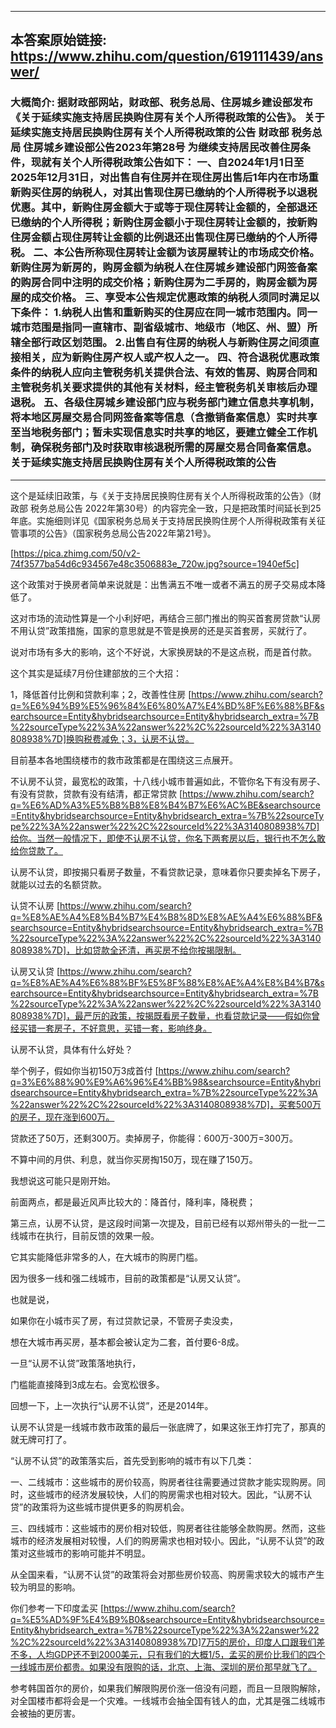 ----------------------------------------
## 本答案原始链接: https://www.zhihu.com/question/619111439/answer/
### 大概简介: 据财政部网站，财政部、税务总局、住房城乡建设部发布《关于延续实施支持居民换购住房有关个人所得税政策的公告》。 关于延续实施支持居民换购住房有关个人所得税政策的公告 财政部 税务总局 住房城乡建设部公告2023年第28号 为继续支持居民改善住房条件，现就有关个人所得税政策公告如下： 一、自2024年1月1日至2025年12月31日，对出售自有住房并在现住房出售后1年内在市场重新购买住房的纳税人，对其出售现住房已缴纳的个人所得税予以退税优惠。其中，新购住房金额大于或等于现住房转让金额的，全部退还已缴纳的个人所得税；新购住房金额小于现住房转让金额的，按新购住房金额占现住房转让金额的比例退还出售现住房已缴纳的个人所得税。 二、本公告所称现住房转让金额为该房屋转让的市场成交价格。新购住房为新房的，购房金额为纳税人在住房城乡建设部门网签备案的购房合同中注明的成交价格；新购住房为二手房的，购房金额为房屋的成交价格。 三、享受本公告规定优惠政策的纳税人须同时满足以下条件： 1.纳税人出售和重新购买的住房应在同一城市范围内。同一城市范围是指同一直辖市、副省级城市、地级市（地区、州、盟）所辖全部行政区划范围。 2.出售自有住房的纳税人与新购住房之间须直接相关，应为新购住房产权人或产权人之一。 四、符合退税优惠政策条件的纳税人应向主管税务机关提供合法、有效的售房、购房合同和主管税务机关要求提供的其他有关材料，经主管税务机关审核后办理退税。 五、各级住房城乡建设部门应与税务部门建立信息共享机制，将本地区房屋交易合同网签备案等信息（含撤销备案信息）实时共享至当地税务部门；暂未实现信息实时共享的地区，要建立健全工作机制，确保税务部门及时获取审核退税所需的房屋交易合同备案信息。关于延续实施支持居民换购住房有关个人所得税政策的公告
----------------------------------------
这个是延续旧政策，与《关于支持居民换购住房有关个人所得税政策的公告》（财政部 税务总局公告 2022年第30号）的内容完全一致，只是把政策时间延长到25年底。实施细则详见《国家税务总局关于支持居民换购住房个人所得税政策有关征管事项的公告》（国家税务总局公告2022年第21号》。

[https://pica.zhimg.com/50/v2-74f3577ba54d6c934567e48c3506883e_720w.jpg?source=1940ef5c]

这个政策对于换房者简单来说就是：出售满五不唯一或者不满五的房子交易成本降低了。

这对市场的流动性算是一个小利好吧，再结合三部门推出的购买首套房贷款“认房不用认贷”政策措施，国家的意思就是不管是换房的还是买首套房，买就行了。

说对市场有多大的影响，这个不好说，大家换房缺的不是这点税，而是首付款。

这个其实是延续7月份住建部放的三个大招：

1，降低首付比例和贷款利率；2，改善性住房 [https://www.zhihu.com/search?q=%E6%94%B9%E5%96%84%E6%80%A7%E4%BD%8F%E6%88%BF&searchsource=Entity&hybridsearchsource=Entity&hybridsearch_extra=%7B%22sourceType%22%3A%22answer%22%2C%22sourceId%22%3A3140808938%7D]换购税费减免；3，认房不认贷。

目前基本各地围绕楼市的救市政策都是在围绕这三点展开。

不认房不认贷，最宽松的政策，十八线小城市普遍如此，不管你名下有没有房子、有没有贷款，贷款有没有结清，都正常贷款 [https://www.zhihu.com/search?q=%E6%AD%A3%E5%B8%B8%E8%B4%B7%E6%AC%BE&searchsource=Entity&hybridsearchsource=Entity&hybridsearch_extra=%7B%22sourceType%22%3A%22answer%22%2C%22sourceId%22%3A3140808938%7D]给你。当然一般情况下，即使不认房不认贷，你名下两套房以后，银行也不怎么敢给你贷款了。

认房不认贷，即按揭只看房子数量，不看贷款记录，意味着你只要卖掉名下房子，就能以过去的名额贷款。

认贷不认房 [https://www.zhihu.com/search?q=%E8%AE%A4%E8%B4%B7%E4%B8%8D%E8%AE%A4%E6%88%BF&searchsource=Entity&hybridsearchsource=Entity&hybridsearch_extra=%7B%22sourceType%22%3A%22answer%22%2C%22sourceId%22%3A3140808938%7D]，比如贷款全还清，再买房不给你按揭限制。

认房又认贷 [https://www.zhihu.com/search?q=%E8%AE%A4%E6%88%BF%E5%8F%88%E8%AE%A4%E8%B4%B7&searchsource=Entity&hybridsearchsource=Entity&hybridsearch_extra=%7B%22sourceType%22%3A%22answer%22%2C%22sourceId%22%3A3140808938%7D]，最严厉的政策，按揭既看房子数量，也看贷款记录——假如你曾经买错一套房子，不好意思，买错一套，影响终身。

认房不认贷，具体有什么好处？

举个例子，假如你当初150万3成首付 [https://www.zhihu.com/search?q=3%E6%88%90%E9%A6%96%E4%BB%98&searchsource=Entity&hybridsearchsource=Entity&hybridsearch_extra=%7B%22sourceType%22%3A%22answer%22%2C%22sourceId%22%3A3140808938%7D]，买套500万的房子，现在涨到600万。

贷款还了50万，还剩300万。卖掉房子，你能得：600万-300万=300万。

不算中间的月供、利息，就当你买房掏150万，现在赚了150万。

我想说这可能只是刚开始。

前面两点，都是最近风声比较大的：降首付，降利率，降税费；

第三点，认房不认贷，是这段时间第一次提及，目前已经有以郑州带头的一批一二线城市在执行，目前反馈的效果一般。

它其实能降低非常多的人，在大城市的购房门槛。

因为很多一线和强二线城市，目前的政策都是“认房又认贷”。

也就是说，

如果你在小城市买了房，有过贷款记录，不管房子卖没卖，

想在大城市再买房，基本都会被认定为二套，首付要6-8成。

一旦“认房不认贷”政策落地执行，

门槛能直接降到3成左右。会宽松很多。

回想一下，上一次执行“认房不认贷”，还是2014年。

认房不认贷是一线城市救市政策的最后一张底牌了，如果这张王炸打完了，那真的就无牌可打了。

“认房不认贷”的政策落实后，首先受到影响的城市有以下几类：

一、二线城市：这些城市的房价较高，购房者往往需要通过贷款才能实现购房。同时，这些城市的经济发展较快，人们的购房需求也相对较大。因此，“认房不认贷”的政策将为这些城市提供更多的购房机会。

三、四线城市：这些城市的房价相对较低，购房者往往能够全款购房。然而，这些城市的经济发展相对较慢，人们的购房需求也相对较小。因此，“认房不认贷”的政策对这些城市的影响可能并不明显。

从全国来看，“认房不认贷”的政策将会对那些房价较高、购房需求较大的城市产生较为明显的影响。

你们参考一下印度孟买 [https://www.zhihu.com/search?q=%E5%AD%9F%E4%B9%B0&searchsource=Entity&hybridsearchsource=Entity&hybridsearch_extra=%7B%22sourceType%22%3A%22answer%22%2C%22sourceId%22%3A3140808938%7D]7万5的房价，印度人口跟我们差不多，人均GDP还不到2000美元，只有我们的大概1/5，孟买的房价比我们的四个一线城市房价都贵。如果没有限购的话，北京、上海、深圳的房价那早就飞了。

参考韩国首尔的房价，如果我们解限购房价涨一倍没有问题，而且一旦限购解除，对全国楼市都将会是一个灾难。一线城市会抽全国有钱人的血，尤其是强二线城市会被抽的更厉害。